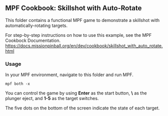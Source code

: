 ## MPF Cookbook: Skillshot with Auto-Rotate

This folder contains a functional MPF game to demonstrate a skillshot with automatically-rotating targets.

For step-by-step instructions on how to use this example, see the MPF Cookbock Documentation.
https://docs.missionpinball.org/en/dev/cookbook/skillshot_with_auto_rotate.html

### Usage

In your MPF environment, navigate to this folder and run MPF.

```
mpf both -x
```

You can control the game by using **Enter** as the start button, **\\** as
the plunger eject, and **1-5** as the target switches.

The five dots on the bottom of the screen indicate the state of each target.